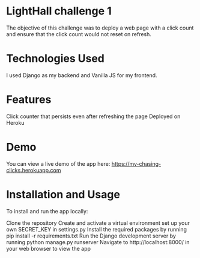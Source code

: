 # LightHall challenge 1
The objective of this challenge was to deploy a web page with a click count and ensure that the click count would not reset on refresh.

# Technologies Used
I used Django as my backend and Vanilla JS for my frontend.

# Features
Click counter that persists even after refreshing the page
Deployed on Heroku

# Demo
You can view a live demo of the app here: https://mv-chasing-clicks.herokuapp.com

# Installation and Usage
To install and run the app locally:

Clone the repository
Create and activate a virtual environment
set up your own SECRET_KEY in settings.py
Install the required packages by running pip install -r requirements.txt
Run the Django development server by running python manage.py runserver
Navigate to http://localhost:8000/ in your web browser to view the app
